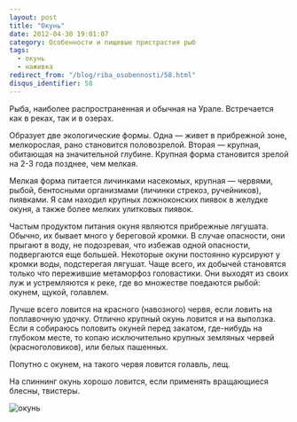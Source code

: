 ```yaml
---
layout: post
title: "Окунь"
date: 2012-04-30 19:01:07
category: Особенности и пищевые пристрастия рыб
tags:
  - окунь
  - наживка
redirect_from: "/blog/riba_osobennosti/58.html"
disqus_identifier: 58
---
```

Рыба, наиболее распространенная и обычная на Урале. Встречается как в
реках, так и в озерах.

Образует две экологические формы. Одна — живет в прибрежной зоне,
мелкорослая, рано становится половозрелой. Вторая — крупная, обитающая
на значительной глубине. Крупная форма становится зрелой на 2-3 года
позднее, чем мелкая.

Мелкая форма питается личинками насекомых, крупная — червями, рыбой,
бентосными организмами (личинки стрекоз, ручейников), пиявками. Я сам
находил крупных ложноконских пиявок в желудке окуня, а также более
мелких улитковых пиявок.

Частым продуктом питания окуня являются прибрежные лягушата. Обычно, их
бывает много у береговой кромки. В случае опасности, они прыгают в воду,
не подозревая, что избежав одной опасности, подвергаются еще большей.
Некоторые окуни постоянно курсируют у кромки воды, подстерегая лягушат.
Чаще всего, их добычей становятся только что пережившие метаморфоз
головастики. Они выходят из своих луж и устремляются к реке, где во
множестве поедаются рыбой: окунем, щукой, голавлем.

Лучше всего ловится на красного (навозного) червя, если ловить на
поплавочную удочку. Отлично крупный окунь ловится и на выползка. Если я
собираюсь половить окуней перед закатом, где-нибудь на глубоком месте,
то копаю исключительно крупных земляных червей (красноголовиков), или
белых пашенных.

Попутно с окунем, на такого червя ловится голавль, лещ.

На спиннинг окунь хорошо ловится, если применять вращающиеся блесны,
твистеры.

![окунь](http://fishingguru.ru/uploads/images/00/00/01/2012/04/30/5f2752.jpg)
